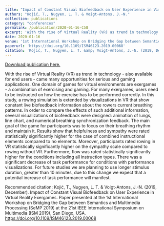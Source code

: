 ```yaml
---
title: "Impact of Constant Visual Biofeedback on User Experience in Virtual Reality Exergames"
authors: "Kojić, T., Nugyen, L. T. & Voigt-Antons, J.-N."
collection: publications
category: "conferences"
permalink: /publication/2020-01-16-C58
excerpt: 'With the rise of Virtual Reality (VR) as trend in technology - also available for end users - came many opportunities for serious and gaming applications. One domain of games for virtual environments are exergames - a combination of exercising and gaming. For many exergames, users need to be instructed on how the exercise has to be performed correctly. In this study, a rowing simulation is extended by visualizations in VR that show constant live biofeedback information about the rowers current breathing patterns. In order to compare the effects of such additional information, several visualizations of biofeedback were designed: animation of lungs, line chart, and numerical breathing synchronization feedback. The main goal of the game for participants was to focus on their breathing rhythm and maintain it. Results show that helpfulness and sympathy were rated statistically significantly higher for the case of combined instructional elements compared to no elements. Moreover, participants rated rowing in VR statistically significantly higher on the sympathy scale compared to rowing without VR. Furthermore, flow was rated statistically significantly higher for the conditions including all instruction types. There was a significant decrease of task performance for conditions with performance visualizations. For future studies we are planning to use longer stimulus duration, greater than 10 minutes, due to this change we expect that a potential increase of task performance will manifest.'
date: 2020-01-16
venue: '1st International Workshop on Bridging the Gap between Semantics and Multimedia Processing (SeMP 2019) at the 21st IEEE International Symposium on Multimedia (ISM 2019)'
paperurl: 'https://doi.org/10.1109/ISM46123.2019.00068'
citation: 'Kojić, T., Nugyen, L. T. &amp; Voigt-Antons, J.-N. (2019, December). Impact of Constant Visual Biofeedback on User Experience in Virtual Reality Exergames. Paper presented at the 1st International Workshop on Bridging the Gap between Semantics and Multimedia Processing (SeMP 2019) at the 21st IEEE International Symposium on Multimedia (ISM 2019), San Diego, USA. https://doi.org/10.1109/ISM46123.2019.00068  '
---
```


<a href='https://doi.org/10.1109/ISM46123.2019.00068'>Download publication here.</a>

With the rise of Virtual Reality (VR) as trend in technology - also available for end users - came many opportunities for serious and gaming applications. One domain of games for virtual environments are exergames - a combination of exercising and gaming. For many exergames, users need to be instructed on how the exercise has to be performed correctly. In this study, a rowing simulation is extended by visualizations in VR that show constant live biofeedback information about the rowers current breathing patterns. In order to compare the effects of such additional information, several visualizations of biofeedback were designed: animation of lungs, line chart, and numerical breathing synchronization feedback. The main goal of the game for participants was to focus on their breathing rhythm and maintain it. Results show that helpfulness and sympathy were rated statistically significantly higher for the case of combined instructional elements compared to no elements. Moreover, participants rated rowing in VR statistically significantly higher on the sympathy scale compared to rowing without VR. Furthermore, flow was rated statistically significantly higher for the conditions including all instruction types. There was a significant decrease of task performance for conditions with performance visualizations. For future studies we are planning to use longer stimulus duration, greater than 10 minutes, due to this change we expect that a potential increase of task performance will manifest.

Recommended citation: Kojić, T., Nugyen, L. T. & Voigt-Antons, J.-N. (2019, December). Impact of Constant Visual Biofeedback on User Experience in Virtual Reality Exergames. Paper presented at the 1st International Workshop on Bridging the Gap between Semantics and Multimedia Processing (SeMP 2019) at the 21st IEEE International Symposium on Multimedia (ISM 2019), San Diego, USA. https://doi.org/10.1109/ISM46123.2019.00068  